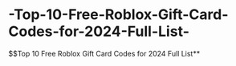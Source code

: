 # -Top-10-Free-Roblox-Gift-Card-Codes-for-2024-Full-List-
$$Top 10 Free Roblox Gift Card Codes for 2024 Full List**
